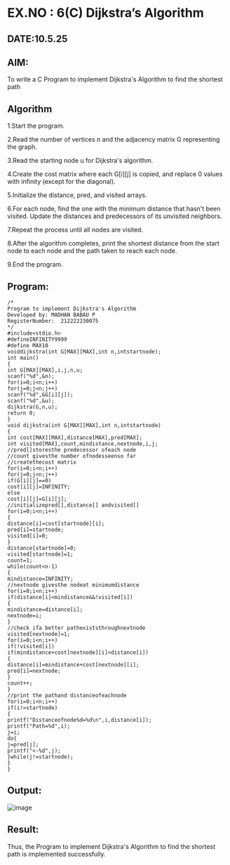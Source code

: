 # EX.NO : 6(C) Dijkstra’s Algorithm
## DATE:10.5.25
## AIM:
To write a C Program to implement Dijkstra's Algorithm to find the shortest path

## Algorithm

1.Start the program.

2.Read the number of vertices n and the adjacency matrix G representing the graph.

3.Read the starting node u for Dijkstra's algorithm.

4.Create the cost matrix where each G[i][j] is copied, and replace 0 values with infinity (except for the diagonal).

5.Initialize the distance, pred, and visited arrays.

6.For each node, find the one with the minimum distance that hasn't been visited. Update the distances and predecessors of its unvisited neighbors.

7.Repeat the process until all nodes are visited.

8.After the algorithm completes, print the shortest distance from the start node to each node and the path taken to reach each node.

9.End the program.
## Program:
```
/*
Program to implement Dijkstra's Algorithm 
Developed by: MADHAN BABAU P
RegisterNumber:  212222230075
*/
#include<stdio.h> 
#defineINFINITY9999
#define MAX10
voiddijkstra(int G[MAX][MAX],int n,intstartnode); 
int main()
{
int G[MAX][MAX],i,j,n,u; 
scanf("%d",&n); 
for(i=0;i<n;i++) 
for(j=0;j<n;j++) 
scanf("%d",&G[i][j]); 
scanf("%d",&u);
dijkstra(G,n,u); 
return 0;
}
void dijkstra(int G[MAX][MAX],int n,intstartnode)
{
int cost[MAX][MAX],distance[MAX],pred[MAX]; 
int visited[MAX],count,mindistance,nextnode,i,j;
//pred[]storesthe predecessor ofeach node
//count givesthe number ofnodesseenso far
//createthecost matrix 
for(i=0;i<n;i++) 
for(j=0;j<n;j++) 
if(G[i][j]==0) 
cost[i][j]=INFINITY; 
else
cost[i][j]=G[i][j];
//initializepred[],distance[] andvisited[] 
for(i=0;i<n;i++)
{
distance[i]=cost[startnode][i]; 
pred[i]=startnode; 
visited[i]=0;
}
distance[startnode]=0; 
visited[startnode]=1; 
count=1; 
while(count<n-1)
{
mindistance=INFINITY;
//nextnode givesthe nodeat minimumdistance 
for(i=0;i<n;i++) 
if(distance[i]<mindistance&&!visited[i])
{
mindistance=distance[i]; 
nextnode=i;
}
//check ifa better pathexiststhroughnextnode 
visited[nextnode]=1;
for(i=0;i<n;i++) 
if(!visited[i])
if(mindistance+cost[nextnode][i]<distance[i])
{
distance[i]=mindistance+cost[nextnode][i]; 
pred[i]=nextnode;
}
count++;
}
//print the pathand distanceofeachnode
for(i=0;i<n;i++) 
if(i!=startnode)
{
printf("Distanceofnode%d=%d\n",i,distance[i]); 
printf("Path=%d",i);
j=i; 
do{
j=pred[j]; 
printf("<-%d",j);
}while(j!=startnode);
}
}

```

## Output:
![image](https://github.com/user-attachments/assets/0f19c631-26d0-4706-bcde-e2f7f1b0c32c)



## Result:
Thus, the Program to implement Dijkstra's Algorithm to find the shortest path is implemented successfully.
